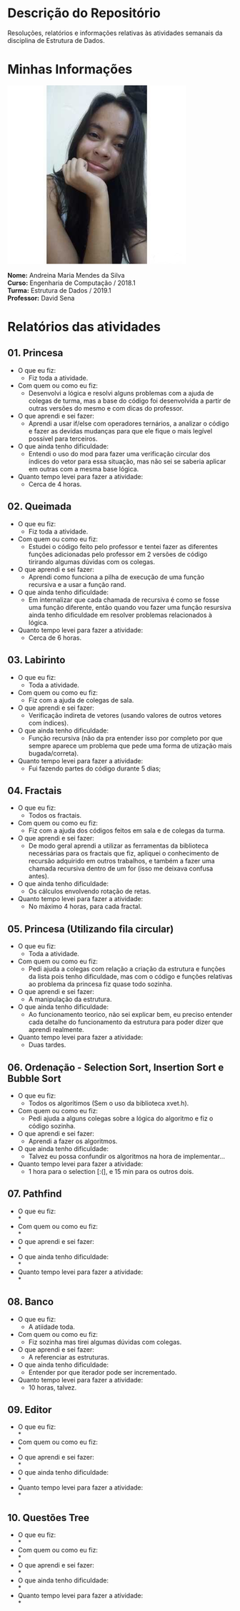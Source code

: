 # Descrição do Repositório
Resoluções, relatórios e informações relativas às atividades semanais da disciplina de Estrutura de Dados.

#

# Minhas Informações

![](Perfil.png)

**Nome:** Andreina Maria Mendes da Silva  
**Curso:** Engenharia de Computação / 2018.1  
**Turma:** Estrutura de Dados / 2019.1  
**Professor:** David Sena  

#

# Relatórios das atividades

## 01. Princesa

* O que eu fiz:  
    * Fiz toda a atividade.
* Com quem ou como eu fiz:
    * Desenvolvi a lógica e resolvi alguns problemas com a ajuda de colegas de turma, mas a base do código foi desenvolvida a partir de outras versões do mesmo e com dicas do professor.
* O que aprendi e sei fazer:
    * Aprendi a usar if/else com operadores ternários, a analizar o código e fazer as devidas mudanças para que ele fique o mais legível possível para terceiros.
* O que ainda tenho dificuldade:
    * Entendi o uso do mod para fazer uma verificação circular dos índices do vetor para essa situação, mas não sei se saberia aplicar em outras com a mesma base lógica.
* Quanto tempo levei para fazer a atividade:
    * Cerca de 4 horas.

## 02. Queimada

* O que eu fiz:  
    * Fiz toda a atividade.
* Com quem ou como eu fiz:  
    * Estudei o código feito pelo professor e tentei fazer as diferentes funções adicionadas pelo professor em 2 versões de código tirirando algumas dúvidas com os colegas. 
* O que aprendi e sei fazer:  
    * Aprendi como funciona a pilha de execução de uma função recursiva e a usar a função rand.
* O que ainda tenho dificuldade:  
    * Em internalizar que cada chamada de recursiva é como se fosse uma função diferente, então quando vou fazer uma função resursiva ainda tenho dificuldade em resolver problemas relacionados à lógica.
* Quanto tempo levei para fazer a atividade:  
    * Cerca de 6 horas.

## 03. Labirinto

* O que eu fiz:  
    * Toda a atividade.
* Com quem ou como eu fiz:  
    * Fiz com a ajuda de colegas de sala.
* O que aprendi e sei fazer:  
    * Verificação indireta de vetores (usando valores de outros vetores com índices).  
* O que ainda tenho dificuldade:  
    * Função recursiva (não da pra entender isso por completo por que sempre aparece um problema que pede uma forma de utização mais bugada/correta).
* Quanto tempo levei para fazer a atividade:  
    * Fui fazendo partes do código durante 5 dias;

## 04. Fractais

* O que eu fiz:  
    * Todos os fractais.
* Com quem ou como eu fiz:  
    * Fiz com a ajuda dos códigos feitos em sala e de colegas da turma.
* O que aprendi e sei fazer:  
    * De modo geral aprendi a utilizar as ferramentas da biblioteca necessárias para os fractais que fiz, apliquei o conhecimento de recursão adquirido em outros trabalhos, e também a fazer uma chamada recursiva dentro de um for (isso me deixava confusa antes).
* O que ainda tenho dificuldade:  
    * Os cálculos envolvendo rotação de retas.
* Quanto tempo levei para fazer a atividade:  
    * No máximo 4 horas, para cada fractal.

## 05. Princesa (Utilizando fila circular)

* O que eu fiz:  
    * Toda a atividade.
* Com quem ou como eu fiz:  
    * Pedi ajuda a colegas com relação a criação da estrutura e funções da lista pois tenho dificuldade, mas com o código e funções relativas ao problema da princesa fiz quase todo sozinha.
* O que aprendi e sei fazer:  
    * A manipulação da estrutura.
* O que ainda tenho dificuldade:  
    * Ao funcionamento teorico, não sei explicar bem, eu preciso entender cada detalhe do funcionamento da estrutura para poder dizer que aprendi realmente.
* Quanto tempo levei para fazer a atividade:  
    * Duas tardes.

## 06. Ordenação - Selection Sort, Insertion Sort e Bubble Sort

* O que eu fiz:  
    * Todos os algorítimos (Sem o uso da biblioteca xvet.h).
* Com quem ou como eu fiz:  
    * Pedi ajuda a alguns colegas sobre a lógica do algoritmo e fiz o código sozinha.
* O que aprendi e sei fazer:  
    * Aprendi a fazer os algoritmos.
* O que ainda tenho dificuldade:  
    * Talvez eu possa confundir os algoritmos na hora de implementar...
* Quanto tempo levei para fazer a atividade:  
    * 1 hora para o selection [:(], e 15 min para os outros dois.  

## 07. Pathfind  

* O que eu fiz:  
    * 
* Com quem ou como eu fiz:  
    * 
* O que aprendi e sei fazer:  
    * 
* O que ainda tenho dificuldade:  
    * 
* Quanto tempo levei para fazer a atividade:  
    *  

## 08. Banco

* O que eu fiz:  
    * A atiidade toda.
* Com quem ou como eu fiz:  
    * Fiz sozinha mas tirei algumas dúvidas com colegas.
* O que aprendi e sei fazer:  
    * A referenciar as estruturas.
* O que ainda tenho dificuldade:  
    * Entender por que iterador pode ser incrementado.
* Quanto tempo levei para fazer a atividade:  
    * 10 horas, talvez.

## 09. Editor

* O que eu fiz:  
    * 
* Com quem ou como eu fiz:  
    * 
* O que aprendi e sei fazer:  
    * 
* O que ainda tenho dificuldade:  
    * 
* Quanto tempo levei para fazer a atividade:  
    *  

## 10. Questões Tree

* O que eu fiz:  
    * 
* Com quem ou como eu fiz:  
    * 
* O que aprendi e sei fazer:  
    * 
* O que ainda tenho dificuldade:  
    * 
* Quanto tempo levei para fazer a atividade:  
    * 

#